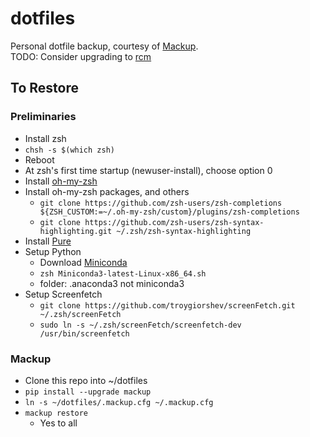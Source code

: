 # dotfiles
Personal dotfile backup, courtesy of [Mackup](https://github.com/lra/mackup).  
TODO: Consider upgrading to [rcm](https://github.com/thoughtbot/rcm)

## To Restore

### Preliminaries

* Install zsh
* `chsh -s $(which zsh)`
* Reboot
* At zsh's first time startup (newuser-install), choose option 0
* Install [oh-my-zsh](https://github.com/ohmyzsh/ohmyzsh)
* Install oh-my-zsh packages, and others
  * `git clone https://github.com/zsh-users/zsh-completions ${ZSH_CUSTOM:=~/.oh-my-zsh/custom}/plugins/zsh-completions`
  * `git clone https://github.com/zsh-users/zsh-syntax-highlighting.git ~/.zsh/zsh-syntax-highlighting`
* Install [Pure](https://github.com/sindresorhus/pure)
* Setup Python
  * Download [Miniconda](https://docs.conda.io/en/latest/miniconda.html#linux-installers)
  * `zsh Miniconda3-latest-Linux-x86_64.sh`
  * folder: .anaconda3 not miniconda3
* Setup Screenfetch
  * `git clone https://github.com/troygiorshev/screenFetch.git ~/.zsh/screenFetch`
  * `sudo ln -s ~/.zsh/screenFetch/screenfetch-dev /usr/bin/screenfetch`

### Mackup

* Clone this repo into ~/dotfiles
* `pip install --upgrade mackup`
* `ln -s ~/dotfiles/.mackup.cfg ~/.mackup.cfg`
* `mackup restore`
  * Yes to all
